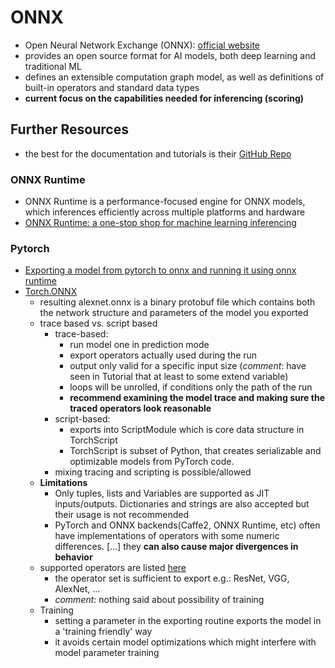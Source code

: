 # ONNX

- Open Neural Network Exchange (ONNX): [official website](https://onnx.ai/about.html)
- provides an open source format for AI models, both deep learning and traditional ML
- defines an extensible computation graph model, as well as definitions of built-in operators and standard data types
- **current focus on the capabilities needed for inferencing (scoring)**

## Further Resources
- the best for the documentation and tutorials is their [GitHub Repo](https://github.com/onnx/onnx)

### ONNX Runtime
- ONNX Runtime is a performance-focused engine for ONNX models, which inferences efficiently across multiple platforms and hardware
- [ONNX Runtime: a one-stop shop for machine learning inferencing](https://cloudblogs.microsoft.com/opensource/2019/05/22/onnx-runtime-machine-learning-inferencing-0-4-release/)

### Pytorch
- [Exporting a model from pytorch to onnx and running it using onnx runtime](https://pytorch.org/tutorials/advanced/super_resolution_with_onnxruntime.html)  
- [Torch.ONNX](https://pytorch.org/docs/master/onnx.html)
    - resulting alexnet.onnx is a binary protobuf file which contains both the network structure and parameters of the model you exported
    - trace based vs. script based
        - trace-based: 
            - run model one in prediction mode
            - export operators actually used during the run 
            - output only valid for a specific input size 
            (*comment*: have seen in Tutorial that at least to some extend variable)
            - loops will be unrolled, if conditions only the path of the run 
            - **recommend examining the model trace and making sure the traced operators look reasonable**
        - script-based:
            - exports into ScriptModule which is core data structure in TorchScript 
            - TorchScript is subset of Python, that creates serializable and optimizable models from PyTorch code.
        - mixing tracing and scripting is possible/allowed
    - **Limitations**
        - Only tuples, lists and Variables are supported as JIT inputs/outputs. Dictionaries and strings are also 
        accepted but their usage is not recommended
        - PyTorch and ONNX backends(Caffe2, ONNX Runtime, etc) often have implementations of operators with some numeric
         differences. [...] they **can also cause major divergences in behavior**
    - supported operators are listed [here](https://pytorch.org/docs/master/onnx.html#supported-operators)
        - the operator set is sufficient to export e.g.: ResNet, VGG, AlexNet, ...
        - *comment*: nothing said about possibility of training  
    - Training
        - setting a parameter in the exporting routine exports the model in a 'training friendly' way
        - it avoids certain model optimizations which might interfere with model parameter training
        
        
        
        
        
        
        
        
        
        
        
        
        
        
        
        
        
    
    












